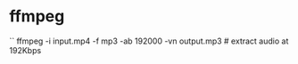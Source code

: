 # ffmpeg

``
ffmpeg -i input.mp4 -f mp3 -ab 192000 -vn output.mp3   # extract audio at 192Kbps 
```
